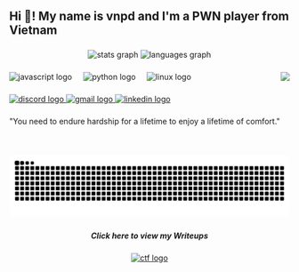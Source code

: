 <h2 align="left">Hi 👋! My name is vnpd and I'm a PWN player from Vietnam</h2>

###

<div align="center">
  <img src="https://github-readme-stats.vercel.app/api?username=PhatVND&hide_title=false&hide_rank=false&show_icons=true&include_all_commits=true&count_private=true&disable_animations=false&theme=dracula&locale=en&hide_border=false" height="150" alt="stats graph"  />
  <img src="https://github-readme-stats.vercel.app/api/top-langs?username=PhatVND&locale=en&hide_title=false&layout=compact&card_width=320&langs_count=5&theme=dracula&hide_border=false" height="150" alt="languages graph"  />
</div>

###

<img align="right" height="150" src="https://th.bing.com/th/id/R.c072d63d5a6ada8c83abef48e223408c?rik=cLasovW%2fkBWcOQ&pid=ImgRaw&r=0"  />

###

<div align="left">
  <img src="https://cdn.jsdelivr.net/gh/devicons/devicon/icons/javascript/javascript-original.svg" height="30" alt="javascript logo"  />
  <img width="12" />
  <img src="https://cdn.jsdelivr.net/gh/devicons/devicon/icons/python/python-original.svg" height="30" alt="python logo"  />
  <img width="12" />
  <img src="https://cdn.jsdelivr.net/gh/devicons/devicon/icons/linux/linux-original.svg" height="30" alt="linux logo"  />
</div>

###

<div align="left">
<a href="https://discord.gg/44EKy9Ss">
  <img src="https://img.shields.io/static/v1?message=Discord&logo=discord&label=&color=7289DA&logoColor=white&labelColor=&style=for-the-badge" height="35" alt="discord logo"  />
  </a>
  <a href="https://mail.google.com/mail/u/0/#inbox?compose=DmwnWrRtsfkgGNCdJKMJjDgBrfFfJFxGcFDhKQzcfSmSXLvlgsRlLfdnCwGQmZmFpvWHRTgSNJcl">
  <img src="https://img.shields.io/static/v1?message=Gmail&logo=gmail&label=&color=D14836&logoColor=white&labelColor=&style=for-the-badge" height="35" alt="gmail logo"  />
  </a>
<a href="https://www.linkedin.com/in/v%C3%B5-nguy%E1%BB%85n-%C4%91%E1%BB%A9c-ph%C3%A1t-b78025320/">
    <img src="https://img.shields.io/static/v1?message=LinkedIn&logo=linkedin&label=&color=0077B5&logoColor=white&labelColor=&style=for-the-badge" height="35" alt="linkedin logo" />
</a>
</div>

###

<p align="left">"You need to endure hardship for a lifetime to enjoy a lifetime of comfort."</p>

###

<img src="https://raw.githubusercontent.com/PhatVND/PhatVND/output/snake.svg" alt="Snake animation" />

###

<h5 align="center"> Click here to view my Writeups</h5>
<div align="center">
<a href="https://github.com/PhatVND/CTF">
    <img src="https://th.bing.com/th/id/OIP.R2RUjTAUf7I3LsExPfqZJwHaE7?rs=1&pid=ImgDetMain" height="100" "weight=50" alt="ctf logo" />
</a>
</div>
